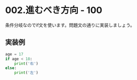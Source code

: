# 002.進むべき方向 - 100

条件分岐なのでif文を使います。問題文の通りに実装しましょう。

## 実装例

```python
age = 17
if age < 18:
    print('右')
else:
    print('左')
```


